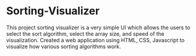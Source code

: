 # Sorting-Visualizer
This project sorting visualizer is a very simple UI which allows the users to select the sort algorithm, select the array size, and speed of the visualization. Created a web application using HTML, CSS, Javascript to visualize how various sorting algorithms work.
